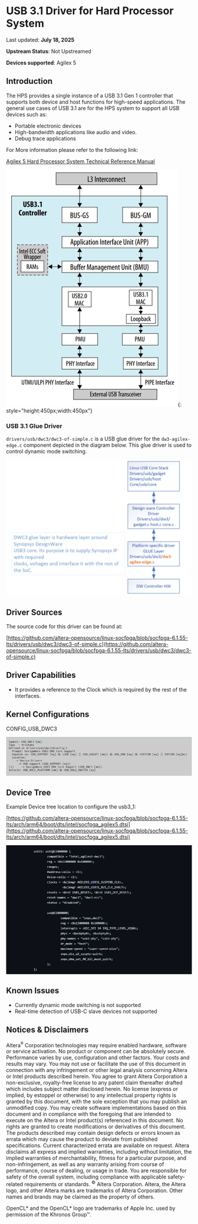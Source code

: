 # **USB 3.1 Driver for Hard Processor System**

Last updated: **July 18, 2025** 

**Upstream Status**: Not Upstreamed

**Devices supported**: Agilex 5

## **Introduction**

The HPS provides a single instance of a USB 3.1 Gen 1 controller that supports both device and host functions for high-speed applications. The general use cases of USB 3.1 are for the HPS system to support all USB devices such as:

* Portable electronic devices
* High-bandwidth applications like audio and video.
* Debug trace applications

For More information please refer to the following link:

[Agilex 5 Hard Processor System Technical Reference Manual](https://www.intel.com/content/www/us/en/docs/programmable/814346)

![usb3_1_diagram](images/usb3_1_diagram.png){: style="height:450px;width:450px"}

### USB 3.1 Glue Driver

`drivers/usb/dwc3/dwc3-of-simple.c` is a USB glue driver for the `dw3-agilex-edge.c` component depicted in the diagram below. This glue driver is used to control dynamic mode switching.

![usb3_1_driver](images/usb3_1_driver.png)

## **Driver Sources**

The source code for this driver can be found at:

[https://github.com/altera-opensource/linux-socfpga/blob/socfpga-6.1.55-lts/drivers/usb/dwc3/dwc3-of-simple.c](https://github.com/altera-opensource/linux-socfpga/blob/socfpga-6.1.55-lts/drivers/usb/dwc3/dwc3-of-simple.c)

## **Driver Capabilities**

* It provides a reference to the Clock which is required by the rest of the interfaces.

## **Kernel Configurations**

CONFIG_USB_DWC3

![usb_3_config_path](images/usb_3_config_path.png)

## **Device Tree**

Example Device tree location to configure the usb3_1:

[https://github.com/altera-opensource/linux-socfpga/blob/socfpga-6.1.55-lts/arch/arm64/boot/dts/intel/socfpga_agilex5.dtsi](https://github.com/altera-opensource/linux-socfpga/blob/socfpga-6.1.55-lts/arch/arm64/boot/dts/intel/socfpga_agilex5.dtsi)

![usb3_1_device_tree_1](images/usb3_1_device_tree_1.png)

## **Known Issues**

* Currently dynamic mode switching is not supported
* Real-time detection of USB-C slave devices not supported

## Notices & Disclaimers

Altera<sup>&reg;</sup> Corporation technologies may require enabled hardware, software or service activation.
No product or component can be absolutely secure. 
Performance varies by use, configuration and other factors.
Your costs and results may vary. 
You may not use or facilitate the use of this document in connection with any infringement or other legal analysis concerning Altera or Intel products described herein. You agree to grant Altera Corporation a non-exclusive, royalty-free license to any patent claim thereafter drafted which includes subject matter disclosed herein.
No license (express or implied, by estoppel or otherwise) to any intellectual property rights is granted by this document, with the sole exception that you may publish an unmodified copy. You may create software implementations based on this document and in compliance with the foregoing that are intended to execute on the Altera or Intel product(s) referenced in this document. No rights are granted to create modifications or derivatives of this document.
The products described may contain design defects or errors known as errata which may cause the product to deviate from published specifications.  Current characterized errata are available on request.
Altera disclaims all express and implied warranties, including without limitation, the implied warranties of merchantability, fitness for a particular purpose, and non-infringement, as well as any warranty arising from course of performance, course of dealing, or usage in trade.
You are responsible for safety of the overall system, including compliance with applicable safety-related requirements or standards. 
<sup>&copy;</sup> Altera Corporation.  Altera, the Altera logo, and other Altera marks are trademarks of Altera Corporation.  Other names and brands may be claimed as the property of others. 

OpenCL* and the OpenCL* logo are trademarks of Apple Inc. used by permission of the Khronos Group™. 
